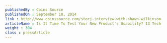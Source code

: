 ```yaml
---
publishedBy : Coins Source
publishedOn : September 10, 2014
link : http://www.coinssource.com/storj-interview-with-shawn-wilkinson-coins-source-exclusive
articleName : Is It Time To Test Your New Product's Usability? 13 Tech Experts Weigh In
weight : 304 
class : pressArticle
---
```

